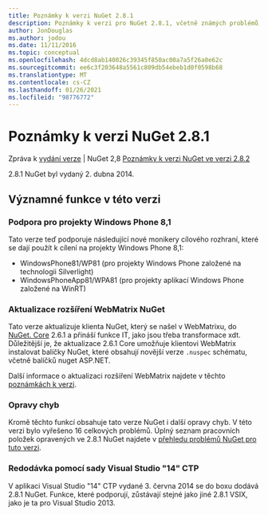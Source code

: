 ```yaml
---
title: Poznámky k verzi NuGet 2.8.1
description: Poznámky k verzi pro NuGet 2.8.1, včetně známých problémů, oprav chyb, přidaných funkcí a chcete odeslat obecnou.
author: JonDouglas
ms.author: jodou
ms.date: 11/11/2016
ms.topic: conceptual
ms.openlocfilehash: 4dcd8ab140026c39345f850ac00a7a5f26a0e62c
ms.sourcegitcommit: ee6c3f203648a5561c809db54ebeb1d0f0598b68
ms.translationtype: MT
ms.contentlocale: cs-CZ
ms.lasthandoff: 01/26/2021
ms.locfileid: "98776772"
---
```

# <a name="nuget-281-release-notes"></a>Poznámky k verzi NuGet 2.8.1

Zpráva k [vydání verze](../release-notes/nuget-2.8.md)  |  NuGet 2,8 [Poznámky k verzi NuGet ve verzi 2.8.2](../release-notes/nuget-2.8.2.md)

2.8.1 NuGet byl vydaný 2. dubna 2014.

## <a name="notable-features-in-the-release"></a>Významné funkce v této verzi

### <a name="support-for-windows-phone-81-projects"></a>Podpora pro projekty Windows Phone 8,1
Tato verze teď podporuje následující nové monikery cílového rozhraní, které se dají použít k cílení na projekty Windows Phone 8,1:

* WindowsPhone81/WP81 (pro projekty Windows Phone založené na technologii Silverlight)
* WindowsPhoneApp81/WPA81 (pro projekty aplikací Windows Phone založené na WinRT)

### <a name="update-of-the-nuget-webmatrix-extension"></a>Aktualizace rozšíření WebMatrix NuGet
Tato verze aktualizuje klienta NuGet, který se našel v WebMatrixu, do [NuGet. Core](https://www.nuget.org/packages/Nuget.Core/2.6.1) 2.6.1 a přináší funkce IT, jako jsou třeba transformace xdt. Důležitější je, že aktualizace 2.6.1 Core umožňuje klientovi WebMatrix instalovat balíčky NuGet, které obsahují novější verze `.nuspec` schématu, včetně balíčků nuget ASP.NET.

Další informace o aktualizaci rozšíření WebMatrix najdete v těchto [poznámkách k verzi](../release-notes/nuget-2.6.1-for-WebMatrix.md).

### <a name="bug-fixes"></a>Opravy chyb
Kromě těchto funkcí obsahuje tato verze NuGet i další opravy chyb. V této verzi bylo vyřešeno 16 celkových problémů. Úplný seznam pracovních položek opravených ve 2.8.1 NuGet najdete v [přehledu problémů NuGet pro tuto verzi](https://nuget.codeplex.com/workitem/list/advanced?keyword=&status=All&type=All&priority=All&release=NuGet%202.8.1&assignedTo=All&component=All&sortField=LastUpdatedDate&sortDirection=Descending&page=0&reasonClosed=All).

### <a name="reshipping-with-visual-studio-14-ctp"></a>Redodávka pomocí sady Visual Studio "14" CTP
V aplikaci Visual Studio "14" CTP vydané 3. června 2014 se do boxu dodává 2.8.1 NuGet. Funkce, které podporují, zůstávají stejné jako jiné 2.8.1 VSIX, jako je ta pro Visual Studio 2013.
